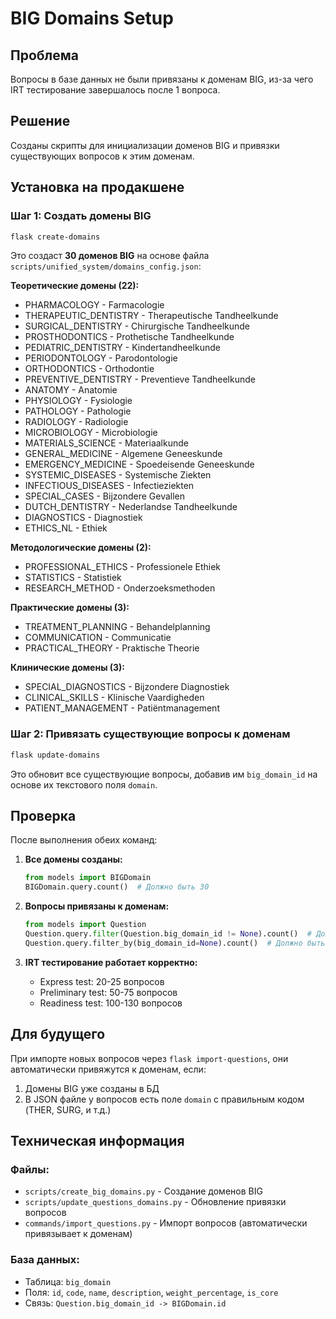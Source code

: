 # BIG Domains Setup

## Проблема
Вопросы в базе данных не были привязаны к доменам BIG, из-за чего IRT тестирование завершалось после 1 вопроса.

## Решение
Созданы скрипты для инициализации доменов BIG и привязки существующих вопросов к этим доменам.

## Установка на продакшене

### Шаг 1: Создать домены BIG
```bash
flask create-domains
```

Это создаст **30 доменов BIG** на основе файла `scripts/unified_system/domains_config.json`:

**Теоретические домены (22):**
- PHARMACOLOGY - Farmacologie
- THERAPEUTIC_DENTISTRY - Therapeutische Tandheelkunde
- SURGICAL_DENTISTRY - Chirurgische Tandheelkunde
- PROSTHODONTICS - Prothetische Tandheelkunde
- PEDIATRIC_DENTISTRY - Kindertandheelkunde
- PERIODONTOLOGY - Parodontologie
- ORTHODONTICS - Orthodontie
- PREVENTIVE_DENTISTRY - Preventieve Tandheelkunde
- ANATOMY - Anatomie
- PHYSIOLOGY - Fysiologie
- PATHOLOGY - Pathologie
- RADIOLOGY - Radiologie
- MICROBIOLOGY - Microbiologie
- MATERIALS_SCIENCE - Materiaalkunde
- GENERAL_MEDICINE - Algemene Geneeskunde
- EMERGENCY_MEDICINE - Spoedeisende Geneeskunde
- SYSTEMIC_DISEASES - Systemische Ziekten
- INFECTIOUS_DISEASES - Infectieziekten
- SPECIAL_CASES - Bijzondere Gevallen
- DUTCH_DENTISTRY - Nederlandse Tandheelkunde
- DIAGNOSTICS - Diagnostiek
- ETHICS_NL - Ethiek

**Методологические домены (2):**
- PROFESSIONAL_ETHICS - Professionele Ethiek
- STATISTICS - Statistiek
- RESEARCH_METHOD - Onderzoeksmethoden

**Практические домены (3):**
- TREATMENT_PLANNING - Behandelplanning
- COMMUNICATION - Communicatie
- PRACTICAL_THEORY - Praktische Theorie

**Клинические домены (3):**
- SPECIAL_DIAGNOSTICS - Bijzondere Diagnostiek
- CLINICAL_SKILLS - Klinische Vaardigheden
- PATIENT_MANAGEMENT - Patiëntmanagement

### Шаг 2: Привязать существующие вопросы к доменам
```bash
flask update-domains
```

Это обновит все существующие вопросы, добавив им `big_domain_id` на основе их текстового поля `domain`.

## Проверка

После выполнения обеих команд:

1. **Все домены созданы:**
   ```python
   from models import BIGDomain
   BIGDomain.query.count()  # Должно быть 30
   ```

2. **Вопросы привязаны к доменам:**
   ```python
   from models import Question
   Question.query.filter(Question.big_domain_id != None).count()  # Должно быть ~320
   Question.query.filter_by(big_domain_id=None).count()  # Должно быть 0
   ```

3. **IRT тестирование работает корректно:**
   - Express test: 20-25 вопросов
   - Preliminary test: 50-75 вопросов
   - Readiness test: 100-130 вопросов

## Для будущего

При импорте новых вопросов через `flask import-questions`, они автоматически привяжутся к доменам, если:
1. Домены BIG уже созданы в БД
2. В JSON файле у вопросов есть поле `domain` с правильным кодом (THER, SURG, и т.д.)

## Техническая информация

### Файлы:
- `scripts/create_big_domains.py` - Создание доменов BIG
- `scripts/update_questions_domains.py` - Обновление привязки вопросов
- `commands/import_questions.py` - Импорт вопросов (автоматически привязывает к доменам)

### База данных:
- Таблица: `big_domain`
- Поля: `id`, `code`, `name`, `description`, `weight_percentage`, `is_core`
- Связь: `Question.big_domain_id -> BIGDomain.id`

